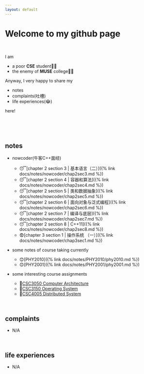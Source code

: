 ```yaml
---
layout: default
---
```


# Welcome to my github page

<br>

I am

- a poor **CSE** student👨‍💻
- the enemy of **MUSE** college👨‍✈️

Anyway, I very happy to share my

- notes
- complaints(吐槽)
- life experiences(😂)

here!

<br>
<br>
<br>

## notes

- nowcoder(牛客C++面经)
  - 😴[chapter 2 section 3 \| 基本语言（二）]({% link docs/notes/nowcoder/chap2sec3.md %})
  - 😴[chapter 2 section 4 \| 容器和算法]({% link docs/notes/nowcoder/chap2sec4.md %})
  - 😴[chapter 2 section 5 \| 类和数据抽象]({% link docs/notes/nowcoder/chap2sec5.md %})
  - 😴[chapter 2 section 6 \| 面向对象与泛式编程]({% link docs/notes/nowcoder/chap2sec6.md %})
  - 😴[chapter 2 section 7 \| 编译与底层]({% link docs/notes/nowcoder/chap2sec7.md %})
  - 😴[chapter 2 section 8 \| C++11]({% link docs/notes/nowcoder/chap2sec8.md %})
  - 😨[chapter 3 section 1 \| 操作系统 （一）]({% link docs/notes/nowcoder/chap3sec1.md %})

- some notes of course taking currently
  - 😊[PHY2010]({% link docs/notes/PHY2010/phy2010.md %})
  - 😊[PHY2001]({% link docs/notes/PHY2001/phy2001.md %})

- some interesting course assignments
  - 🤠[CSC3050 Computer Architecture](https://github.com/MoyuST/CSC3050-Computer-Architecture)
  - 🤠[CSC3150 Operating System](https://github.com/MoyuST/CSC3150-Operating-System)
  - 🤠[CSC4005 Distributed System](https://github.com/MoyuST/CSC4005-Distributed-System)

<br>

## complaints

- N/A

<br>

## life experiences

- N/A
